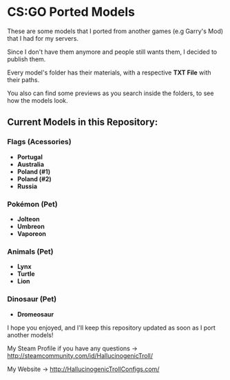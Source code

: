 <h1>CS:GO Ported Models</h1>

<p>These are some models that I ported from another games (e.g Garry's Mod) that I had for my servers.</p>
<p>Since I don't have them anymore and people still wants them, I decided to publish them.</p>
<p>Every model's folder has their materials, with a respective <b>TXT File</b> with their paths.</p>
<p>You also can find some previews as you search inside the folders, to see how the models look.</p>

<h2>Current Models in this Repository: </h2>

<h3>Flags (Acessories)</h3>
<ul>
  <li><b>Portugal</b></li>
  <li><b>Australia</b></li>
  <li><b>Poland (#1)</b></li>
  <li><b>Poland (#2)</b></li>
  <li><b>Russia</b></li>
</ul>

<h3>Pokémon (Pet)</h3>
<ul>
  <li><b>Jolteon</b></li>
  <li><b>Umbreon</b></li>
  <li><b>Vaporeon</b></li>
</ul>

<h3>Animals (Pet)</h3>
<ul>
  <li><b>Lynx</b>
  <li><b>Turtle</b>
  <li><b>Lion</b>
</ul>

<h3>Dinosaur (Pet)</h3>
<ul>
  <li><b>Dromeosaur</b></li>
</ul>


I hope you enjoyed, and I'll keep this repository updated as soon as I port another models!

My Steam Profile if you have any questions -> http://steamcommunity.com/id/HallucinogenicTroll/

My Website -> http://HallucinogenicTrollConfigs.com/
